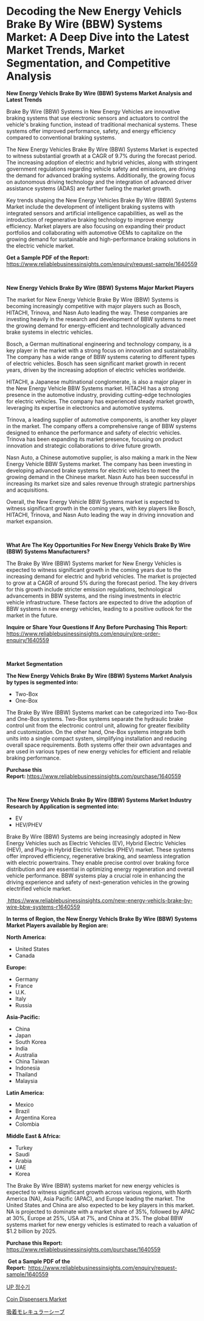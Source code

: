 <p><h1>Decoding the New Energy Vehicls Brake By Wire (BBW) Systems Market: A Deep Dive into the Latest Market Trends, Market Segmentation, and Competitive Analysis</h1></p><p><strong>New Energy Vehicls Brake By Wire (BBW) Systems Market Analysis and Latest Trends</strong></p>
<p><p>Brake By Wire (BBW) Systems in New Energy Vehicles are innovative braking systems that use electronic sensors and actuators to control the vehicle's braking function, instead of traditional mechanical systems. These systems offer improved performance, safety, and energy efficiency compared to conventional braking systems.</p><p>The New Energy Vehicles Brake By Wire (BBW) Systems Market is expected to witness substantial growth at a CAGR of 9.7% during the forecast period. The increasing adoption of electric and hybrid vehicles, along with stringent government regulations regarding vehicle safety and emissions, are driving the demand for advanced braking systems. Additionally, the growing focus on autonomous driving technology and the integration of advanced driver assistance systems (ADAS) are further fueling the market growth.</p><p>Key trends shaping the New Energy Vehicles Brake By Wire (BBW) Systems Market include the development of intelligent braking systems with integrated sensors and artificial intelligence capabilities, as well as the introduction of regenerative braking technology to improve energy efficiency. Market players are also focusing on expanding their product portfolios and collaborating with automotive OEMs to capitalize on the growing demand for sustainable and high-performance braking solutions in the electric vehicle market.</p></p>
<p><strong>Get a Sample PDF of the Report:&nbsp;</strong> <a href="https://www.reliablebusinessinsights.com/enquiry/request-sample/1640559">https://www.reliablebusinessinsights.com/enquiry/request-sample/1640559</a></p>
<p>&nbsp;</p>
<p><strong>New Energy Vehicls Brake By Wire (BBW) Systems Major Market Players</strong></p>
<p><p>The market for New Energy Vehicle Brake By Wire (BBW) Systems is becoming increasingly competitive with major players such as Bosch, HITACHI, Trinova, and Nasn Auto leading the way. These companies are investing heavily in the research and development of BBW systems to meet the growing demand for energy-efficient and technologically advanced brake systems in electric vehicles.</p><p>Bosch, a German multinational engineering and technology company, is a key player in the market with a strong focus on innovation and sustainability. The company has a wide range of BBW systems catering to different types of electric vehicles. Bosch has seen significant market growth in recent years, driven by the increasing adoption of electric vehicles worldwide.</p><p>HITACHI, a Japanese multinational conglomerate, is also a major player in the New Energy Vehicle BBW Systems market. HITACHI has a strong presence in the automotive industry, providing cutting-edge technologies for electric vehicles. The company has experienced steady market growth, leveraging its expertise in electronics and automotive systems.</p><p>Trinova, a leading supplier of automotive components, is another key player in the market. The company offers a comprehensive range of BBW systems designed to enhance the performance and safety of electric vehicles. Trinova has been expanding its market presence, focusing on product innovation and strategic collaborations to drive future growth.</p><p>Nasn Auto, a Chinese automotive supplier, is also making a mark in the New Energy Vehicle BBW Systems market. The company has been investing in developing advanced brake systems for electric vehicles to meet the growing demand in the Chinese market. Nasn Auto has been successful in increasing its market size and sales revenue through strategic partnerships and acquisitions.</p><p>Overall, the New Energy Vehicle BBW Systems market is expected to witness significant growth in the coming years, with key players like Bosch, HITACHI, Trinova, and Nasn Auto leading the way in driving innovation and market expansion.</p></p>
<p>&nbsp;</p>
<p><strong>What Are The Key Opportunities For New Energy Vehicls Brake By Wire (BBW) Systems Manufacturers?</strong></p>
<p><p>The Brake By Wire (BBW) Systems market for New Energy Vehicles is expected to witness significant growth in the coming years due to the increasing demand for electric and hybrid vehicles. The market is projected to grow at a CAGR of around 5% during the forecast period. The key drivers for this growth include stricter emission regulations, technological advancements in BBW systems, and the rising investments in electric vehicle infrastructure. These factors are expected to drive the adoption of BBW systems in new energy vehicles, leading to a positive outlook for the market in the future.</p></p>
<p><strong>Inquire or Share Your Questions If Any Before Purchasing This Report:</strong> <a href="https://www.reliablebusinessinsights.com/enquiry/pre-order-enquiry/1640559">https://www.reliablebusinessinsights.com/enquiry/pre-order-enquiry/1640559</a></p>
<p>&nbsp;</p>
<p><strong>Market Segmentation</strong></p>
<p><strong>The New Energy Vehicls Brake By Wire (BBW) Systems Market Analysis by types is segmented into:</strong></p>
<p><ul><li>Two-Box</li><li>One-Box</li></ul></p>
<p><p>The Brake By Wire (BBW) Systems market can be categorized into Two-Box and One-Box systems. Two-Box systems separate the hydraulic brake control unit from the electronic control unit, allowing for greater flexibility and customization. On the other hand, One-Box systems integrate both units into a single compact system, simplifying installation and reducing overall space requirements. Both systems offer their own advantages and are used in various types of new energy vehicles for efficient and reliable braking performance.</p></p>
<p><strong>Purchase this Report:&nbsp;</strong><a href="https://www.reliablebusinessinsights.com/purchase/1640559">https://www.reliablebusinessinsights.com/purchase/1640559</a></p>
<p>&nbsp;</p>
<p><strong>The New Energy Vehicls Brake By Wire (BBW) Systems Market Industry Research by Application is segmented into:</strong></p>
<p><ul><li>EV</li><li>HEV/PHEV</li></ul></p>
<p><p>Brake By Wire (BBW) Systems are being increasingly adopted in New Energy Vehicles such as Electric Vehicles (EV), Hybrid Electric Vehicles (HEV), and Plug-in Hybrid Electric Vehicles (PHEV) market. These systems offer improved efficiency, regenerative braking, and seamless integration with electric powertrains. They enable precise control over braking force distribution and are essential in optimizing energy regeneration and overall vehicle performance. BBW systems play a crucial role in enhancing the driving experience and safety of next-generation vehicles in the growing electrified vehicle market.</p></p>
<p><a href="https://www.reliablebusinessinsights.com/new-energy-vehicls-brake-by-wire-bbw-systems-r1640559">&nbsp;https://www.reliablebusinessinsights.com/new-energy-vehicls-brake-by-wire-bbw-systems-r1640559</a></p>
<p><strong>In terms of Region, the New Energy Vehicls Brake By Wire (BBW) Systems Market Players available by Region are:</strong></p>
<p>
    <p> <strong> North America: </strong>
        <ul>
            <li>United States</li>
            <li>Canada</li>
        </ul>
        </p> 
    <p> <strong> Europe: </strong>
        <ul>
            <li>Germany</li>
            <li>France</li>
            <li>U.K.</li>
            <li>Italy</li>
            <li>Russia</li>
        </ul>
        </p> 
    <p> <strong> Asia-Pacific: </strong>
        <ul>
            <li>China</li>
            <li>Japan</li>
            <li>South Korea</li>
            <li>India</li>
            <li>Australia</li>
            <li>China Taiwan</li>
            <li>Indonesia</li>
            <li>Thailand</li>
            <li>Malaysia</li>
        </ul>
        </p> 
    <p> <strong> Latin America: </strong>
        <ul>
            <li>Mexico</li>
            <li>Brazil</li>
            <li>Argentina Korea</li>
            <li>Colombia</li>
        </ul>
        </p> 
    <p> <strong> Middle East & Africa: </strong>
        <ul>
            <li>Turkey</li>
            <li>Saudi</li>
            <li>Arabia</li>
            <li>UAE</li>
            <li>Korea</li>
        </ul>
    </p>
    </p>
<p><p>The Brake By Wire (BBW) systems market for new energy vehicles is expected to witness significant growth across various regions, with North America (NA), Asia Pacific (APAC), and Europe leading the market. The United States and China are also expected to be key players in this market. NA is projected to dominate with a market share of 35%, followed by APAC at 30%, Europe at 25%, USA at 7%, and China at 3%. The global BBW systems market for new energy vehicles is estimated to reach a valuation of $1.2 billion by 2025.</p></p>
<p><strong>Purchase this Report: </strong><a href="https://www.reliablebusinessinsights.com/purchase/1640559">https://www.reliablebusinessinsights.com/purchase/1640559</a></p>
<p>&nbsp;<strong>Get a Sample PDF of the Report:&nbsp;&nbsp;</strong><a href="https://www.reliablebusinessinsights.com/enquiry/request-sample/1640559">https://www.reliablebusinessinsights.com/enquiry/request-sample/1640559</a></p>
<p><strong></strong></p>
<p><p><a href="https://github.com/shampaakter36/Market-Research-Report-List-1/blob/main/1890870114687.md">UP 정수기</a></p><p><a href="https://issuu.com/reportprime-2/docs/coin-dispensers-market-size-2030.pptx">Coin Dispensers Market</a></p><p><a href="https://medium.com/@frankfurter35566/%E5%90%B8%E7%9D%80%E5%88%86%E5%AD%90%E7%AF%A9%E5%B8%82%E5%A0%B4%E8%AA%BF%E6%9F%BB%E3%83%AC%E3%83%9D%E3%83%BC%E3%83%88%E3%81%AB%E3%81%AF-2024%E5%B9%B4%E3%81%8B%E3%82%892031%E5%B9%B4%E3%81%BE%E3%81%A7%E3%81%AE-%E3%81%AEcagr%E3%81%A7%E4%BA%88%E6%B8%AC%E3%81%95%E3%82%8C%E3%82%8B%E5%B8%82%E5%A0%B4%E8%A6%8F%E6%A8%A1-%E3%82%B7%E3%82%A7%E3%82%A2-%E6%88%90%E9%95%B7%E7%8E%87%E3%81%AB%E9%96%A2%E3%81%99%E3%82%8B%E5%88%86%E6%9E%90%E3%81%8C%E5%90%AB%E3%81%BE%E3%82%8C%E3%81%A6%E3%81%84%E3%81%BE%E3%81%99-57d4bdb6a4c0">吸着モレキュラーシーブ</a></p></p>